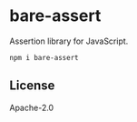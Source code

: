 # bare-assert

Assertion library for JavaScript.

```
npm i bare-assert
```

## License

Apache-2.0

